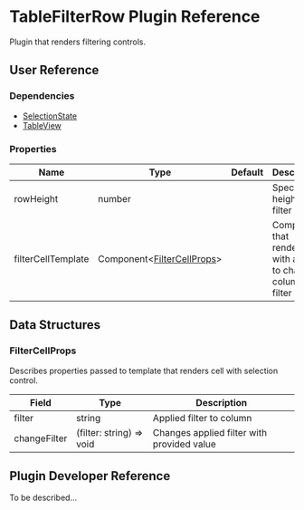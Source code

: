 # TableFilterRow Plugin Reference

Plugin that renders filtering controls.

## User Reference

### Dependencies

- [SelectionState](selection-state.md)
- [TableView](table-view.md)

### Properties

Name | Type | Default | Description
-----|------|---------|------------
rowHeight | number | | Specifies height for filter row
filterCellTemplate | Component&lt;[FilterCellProps](#filter-cell-props)&gt; | | Component that renders cell with ability to change column filter

## Data Structures

### <a name="filter-cell-props"></a>FilterCellProps

Describes properties passed to template that renders cell with selection control.

Field | Type | Description
------|------|------------
filter | string | Applied filter to column
changeFilter | (filter: string) => void | Changes applied filter with provided value

## Plugin Developer Reference

To be described...
